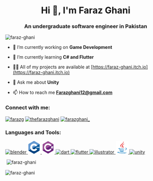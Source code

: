 <h1 align="center">Hi 👋, I'm Faraz Ghani</h1>
<h3 align="center">An undergraduate software engineer in Pakistan</h3>

<p align="left"> <img src="https://komarev.com/ghpvc/?username=faraz-ghani&label=Profile%20views&color=0e75b6&style=flat" alt="faraz-ghani" /> </p>

- 🔭 I’m currently working on **Game Development**

- 🌱 I’m currently learning **C# and Flutter**

- 👨‍💻 All of my projects are available at [https://faraz-ghani.itch.io](https://faraz-ghani.itch.io)

- 💬 Ask me about **Unity**

- 📫 How to reach me **Farazghani12@gmail.com**

<h3 align="left">Connect with me:</h3>
<p align="left">
<a href="https://linkedin.com/in/farazg" target="blank"><img align="center" src="https://raw.githubusercontent.com/rahuldkjain/github-profile-readme-generator/master/src/images/icons/Social/linked-in-alt.svg" alt="farazg" height="30" width="40" /></a>
<a href="https://fb.com/thefarazghani" target="blank"><img align="center" src="https://raw.githubusercontent.com/rahuldkjain/github-profile-readme-generator/master/src/images/icons/Social/facebook.svg" alt="thefarazghani" height="30" width="40" /></a>
<a href="https://instagram.com/farazghani_" target="blank"><img align="center" src="https://raw.githubusercontent.com/rahuldkjain/github-profile-readme-generator/master/src/images/icons/Social/instagram.svg" alt="farazghani_" height="30" width="40" /></a>
</p>

<h3 align="left">Languages and Tools:</h3>
<p align="left"> <a href="https://www.blender.org/" target="_blank" rel="noreferrer"> <img src="https://download.blender.org/branding/community/blender_community_badge_white.svg" alt="blender" width="40" height="40"/> </a> <a href="https://www.w3schools.com/cpp/" target="_blank" rel="noreferrer"> <img src="https://raw.githubusercontent.com/devicons/devicon/master/icons/cplusplus/cplusplus-original.svg" alt="cplusplus" width="40" height="40"/> </a> <a href="https://www.w3schools.com/cs/" target="_blank" rel="noreferrer"> <img src="https://raw.githubusercontent.com/devicons/devicon/master/icons/csharp/csharp-original.svg" alt="csharp" width="40" height="40"/> </a> <a href="https://dart.dev" target="_blank" rel="noreferrer"> <img src="https://www.vectorlogo.zone/logos/dartlang/dartlang-icon.svg" alt="dart" width="40" height="40"/> </a> <a href="https://flutter.dev" target="_blank" rel="noreferrer"> <img src="https://www.vectorlogo.zone/logos/flutterio/flutterio-icon.svg" alt="flutter" width="40" height="40"/> </a> <a href="https://www.adobe.com/in/products/illustrator.html" target="_blank" rel="noreferrer"> <img src="https://www.vectorlogo.zone/logos/adobe_illustrator/adobe_illustrator-icon.svg" alt="illustrator" width="40" height="40"/> </a> <a href="https://www.java.com" target="_blank" rel="noreferrer"> <img src="https://raw.githubusercontent.com/devicons/devicon/master/icons/java/java-original.svg" alt="java" width="40" height="40"/> </a> <a href="https://unity.com/" target="_blank" rel="noreferrer"> <img src="https://www.vectorlogo.zone/logos/unity3d/unity3d-icon.svg" alt="unity" width="40" height="40"/> </a> </p>

<p>&nbsp;<img align="center" src="https://github-readme-stats.vercel.app/api?username=faraz-ghani&show_icons=true&locale=en" alt="faraz-ghani" /></p>

<p><img align="center" src="https://github-readme-streak-stats.herokuapp.com/?user=faraz-ghani&" alt="faraz-ghani" /></p>

